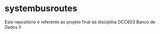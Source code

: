# systembusroutes
Este repositório é referente ao projeto final da disciplina DCC603 Banco de Dados II
